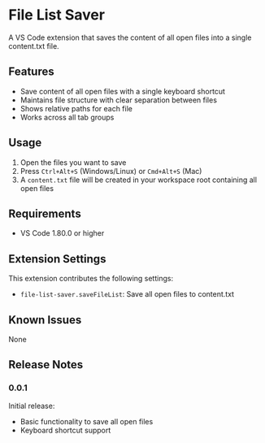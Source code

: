# File List Saver

A VS Code extension that saves the content of all open files into a single content.txt file.

## Features

- Save content of all open files with a single keyboard shortcut
- Maintains file structure with clear separation between files
- Shows relative paths for each file
- Works across all tab groups

## Usage

1. Open the files you want to save
2. Press `Ctrl+Alt+S` (Windows/Linux) or `Cmd+Alt+S` (Mac)
3. A `content.txt` file will be created in your workspace root containing all open files

## Requirements

- VS Code 1.80.0 or higher

## Extension Settings

This extension contributes the following settings:

- `file-list-saver.saveFileList`: Save all open files to content.txt

## Known Issues

None

## Release Notes

### 0.0.1

Initial release:

- Basic functionality to save all open files
- Keyboard shortcut support
